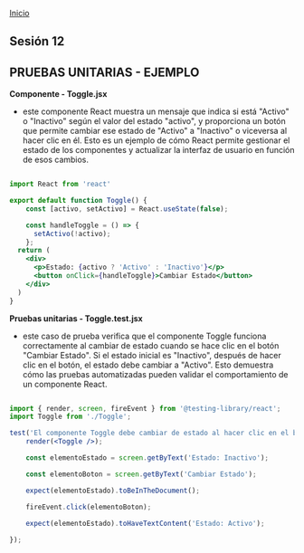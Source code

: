 <!-- No borrar o modificar -->
[Inicio](./index.md)

## Sesión 12 


<!-- Su documentación aquí -->


## PRUEBAS UNITARIAS - EJEMPLO

**Componente - Toggle.jsx**

- este componente React muestra un mensaje que indica si está "Activo" o "Inactivo" según el valor del estado "activo", y proporciona un botón que permite cambiar ese estado de "Activo" a "Inactivo" o viceversa al hacer clic en él. Esto es un ejemplo de cómo React permite gestionar el estado de los componentes y actualizar la interfaz de usuario en función de esos cambios.

```jsx

import React from 'react'

export default function Toggle() {
    const [activo, setActivo] = React.useState(false);

    const handleToggle = () => {
      setActivo(!activo);
    };
  return (
    <div>
      <p>Estado: {activo ? 'Activo' : 'Inactivo'}</p>
      <button onClick={handleToggle}>Cambiar Estado</button>
    </div>
  )
}

```

**Pruebas unitarias - Toggle.test.jsx**

- este caso de prueba verifica que el componente Toggle funciona correctamente al cambiar de estado cuando se hace clic en el botón "Cambiar Estado". Si el estado inicial es "Inactivo", después de hacer clic en el botón, el estado debe cambiar a "Activo". Esto demuestra cómo las pruebas automatizadas pueden validar el comportamiento de un componente React.

```jsx

import { render, screen, fireEvent } from '@testing-library/react';
import Toggle from './Toggle';

test('El componente Toggle debe cambiar de estado al hacer clic en el botón', () => {
    render(<Toggle />);

    const elementoEstado = screen.getByText('Estado: Inactivo');

    const elementoBoton = screen.getByText('Cambiar Estado');

    expect(elementoEstado).toBeInTheDocument();

    fireEvent.click(elementoBoton);

    expect(elementoEstado).toHaveTextContent('Estado: Activo');
    
});

```


